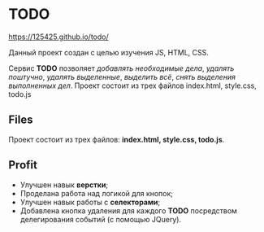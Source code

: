 # TODO

https://125425.github.io/todo/ 

Данный проект создан с целью изучения JS, HTML, CSS.

Сервис **TODO** позволяет *добавлять необходимые дела*, *удалять поштучно*, *удалять выделенные*, *выделить всё*, *снять выделения выполненных дел*. Проект состоит из трех файлов index.html, style.css, todo.js

## Files

Проект состоит из трех файлов: **index.html, style.css, todo.js**.

## Profit

- Улучшен навык **верстки**;
- Проделана работа над логикой для кнопок;
- Улучшен навык работы с **селекторами**;
- Добавлена кнопка удаления для каждого **TODO** посредством делегирования событий (с помощью JQuery).
